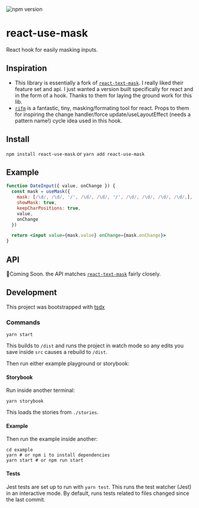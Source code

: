 ![npm version](https://img.shields.io/npm/v/react-use-mask)

# react-use-mask

React hook for easily masking inputs.

## Inspiration

- This library is essentially a fork of [`react-text-mask`](https://github.com/text-mask/text-mask/tree/master/react#readme). I really liked their feature set and api. I just wanted a version built specifically for react and in the form of a hook. Thanks to them for laying the ground work for this lib.
- [`rifm`](https://github.com/realadvisor/rifm) is a fantastic, tiny, masking/formating tool for react. Props to them for inspiring the change handler/force update/useLayoutEffect (needs a pattern name!) cycle idea used in this hook.

## Install

`npm install react-use-mask`
or
`yarn add react-use-mask`

## Example

```jsx
function DateInput({ value, onChange }) {
  const mask = useMask({
    mask: [/\d/, /\d/, '/', /\d/, /\d/, '/', /\d/, /\d/, /\d/, /\d/,],
    showMask: true,
    keepCharPositions: true,
    value,
    onChange
  })

  return <input value={mask.value} onChange={mask.onChange}>
}
```

## API

🚧Coming Soon. the API matches [`react-text-mask`](https://github.com/text-mask/text-mask/tree/master/react#readme) fairly closely.

## Development

This project was bootstrapped with [tsdx](https://github.com/jaredpalmer/tsdx)

### Commands

```
yarn start
```

This builds to `/dist` and runs the project in watch mode so any edits you save inside `src` causes a rebuild to `/dist`.

Then run either example playground or storybook:

#### Storybook

Run inside another terminal:

```
yarn storybook
```

This loads the stories from `./stories`.

#### Example

Then run the example inside another:

```
cd example
yarn # or npm i to install dependencies
yarn start # or npm run start
```

#### Tests

Jest tests are set up to run with `yarn test`. This runs the test watcher (Jest) in an interactive mode. By default, runs tests related to files changed since the last commit.
